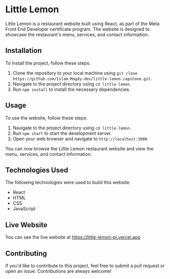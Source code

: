 # Little Lemon

Little Lemon is a restaurant website built using React, as part of the Meta Front End Developer certificate program. The website is designed to showcase the restaurant's menu, services, and contact information.

## Installation

To install the project, follow these steps:

1. Clone the repository to your local machine using `git clone https://github.com/Islam-Magdy-dev/little-lemon.capstone.git`.
2. Navigate to the project directory using `cd little-lemon`.
3. Run `npm install` to install the necessary dependencies.

## Usage

To use the website, follow these steps:

1. Navigate to the project directory using `cd little-lemon`.
2. Run `npm start` to start the development server.
3. Open your web browser and navigate to `http://localhost:3000`.

You can now browse the Little Lemon restaurant website and view the menu, services, and contact information.

## Technologies Used

The following technologies were used to build this website:

- React
- HTML
- CSS
- JavaScript

## Live Website

You can see the live website at https://little-lemon-pi.vercel.app

## Contributing

If you'd like to contribute to this project, feel free to submit a pull request or open an issue. Contributions are always welcome!

